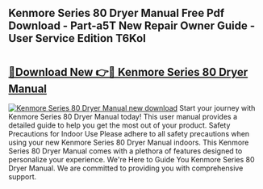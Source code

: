 ## Kenmore Series 80 Dryer Manual Free Pdf Download - Part-a5T New Repair Owner Guide - User Service Edition T6KoI

# <h2><a href="http://bc38870.oget.top/?id=Kenmore+Series+80+Dryer+Manual">🔗Download New 👉🔴 Kenmore Series 80 Dryer Manual</a></h2>

[![Kenmore Series 80 Dryer Manual new download](https://i.imgur.com/5g1atiW.png)](http://bc38870.oget.top/?id=Kenmore+Series+80+Dryer+Manual)
Start your journey with Kenmore Series 80 Dryer Manual today! This user manual provides a detailed guide to help you get the most out of your product. Safety Precautions for Indoor Use Please adhere to all safety precautions when using your new Kenmore Series 80 Dryer Manual indoors. This Kenmore Series 80 Dryer Manual comes with a plethora of features designed to personalize your experience. We're Here to Guide You Kenmore Series 80 Dryer Manual. We are committed to providing you with comprehensive support.
